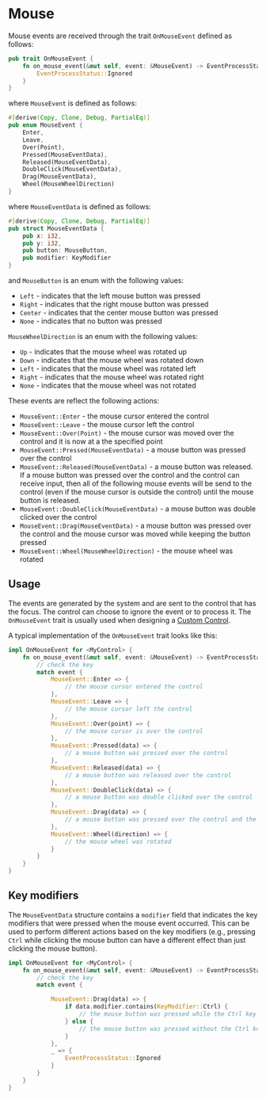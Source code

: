 # Mouse

Mouse events are received through the trait `OnMouseEvent` defined as follows:

```rs
pub trait OnMouseEvent {
    fn on_mouse_event(&mut self, event: &MouseEvent) -> EventProcessStatus {
        EventProcessStatus::Ignored
    }
}
```

where `MouseEvent` is defined as follows:

```rs
#[derive(Copy, Clone, Debug, PartialEq)]
pub enum MouseEvent {
    Enter,
    Leave,
    Over(Point),
    Pressed(MouseEventData),
    Released(MouseEventData),
    DoubleClick(MouseEventData),
    Drag(MouseEventData),
    Wheel(MouseWheelDirection)
}
```

where `MouseEventData` is defined as follows:

```rs
#[derive(Copy, Clone, Debug, PartialEq)]
pub struct MouseEventData {
    pub x: i32,
    pub y: i32,
    pub button: MouseButton,
    pub modifier: KeyModifier
}
```

and `MouseButton` is an enum with the following values:
* `Left` - indicates that the left mouse button was pressed
* `Right` - indicates that the right mouse button was pressed
* `Center` - indicates that the center mouse button was pressed
* `None` - indicates that no button was pressed
  
`MouseWheelDirection` is an enum with the following values:
* `Up` - indicates that the mouse wheel was rotated up
* `Down` - indicates that the mouse wheel was rotated down
* `Left` - indicates that the mouse wheel was rotated left
* `Right` - indicates that the mouse wheel was rotated right
* `None` - indicates that the mouse wheel was not rotated


These events are reflect the following actions:
* `MouseEvent::Enter` - the mouse cursor entered the control
* `MouseEvent::Leave` - the mouse cursor left the control
* `MouseEvent::Over(Point)` - the mouse cursor was moved over the control and it is now at a the specified point
* `MouseEvent::Pressed(MouseEventData)` - a mouse button was pressed over the control
* `MouseEvent::Released(MouseEventData)` - a mouse button was released. If a mouse button was pressed over the control and the control can receive input, then all of the following mouse events will be send to the control (even if the mouse cursor is outside the control) until the mouse button is released.
* `MouseEvent::DoubleClick(MouseEventData)` - a mouse button was double clicked over the control
* `MouseEvent::Drag(MouseEventData)` - a mouse button was pressed over the control and the mouse cursor was moved while keeping the button pressed
* `MouseEvent::Wheel(MouseWheelDirection)` - the mouse wheel was rotated

## Usage

The events are generated by the system and are sent to the control that has the focus. The control can choose to ignore the event or to process it. The `OnMouseEvent` trait is usually used when designing a [Custom Control](../chapter-3/custom_controls.md).

A typical implementation of the `OnMouseEvent` trait looks like this:

```rs
impl OnMouseEvent for <MyControl> {
    fn on_mouse_event(&mut self, event: &MouseEvent) -> EventProcessStatus {
        // check the key
        match event {
            MouseEvent::Enter => {
                // the mouse cursor entered the control
            },
            MouseEvent::Leave => {
                // the mouse cursor left the control
            },
            MouseEvent::Over(point) => {
                // the mouse cursor is over the control
            },
            MouseEvent::Pressed(data) => {
                // a mouse button was pressed over the control
            },
            MouseEvent::Released(data) => {
                // a mouse button was released over the control
            },
            MouseEvent::DoubleClick(data) => {
                // a mouse button was double clicked over the control
            },
            MouseEvent::Drag(data) => {
                // a mouse button was pressed over the control and the mouse cursor was moved while keeping the button pressed
            },
            MouseEvent::Wheel(direction) => {
                // the mouse wheel was rotated
            }
        }
    }
}
```

## Key modifiers

The `MouseEventData` structure contains a `modifier` field that indicates the key modifiers that were pressed when the mouse event occurred. This can be used to perform different actions based on the key modifiers (e.g., pressing `Ctrl` while clicking the mouse button can have a different effect than just clicking the mouse button).

```rs
impl OnMouseEvent for <MyControl> {
    fn on_mouse_event(&mut self, event: &MouseEvent) -> EventProcessStatus {
        // check the key
        match event {

            MouseEvent::Drag(data) => {
                if data.modifier.contains(KeyModifier::Ctrl) {
                    // the mouse button was pressed while the Ctrl key was also pressed
                } else {
                    // the mouse button was pressed without the Ctrl key being pressed 
                }
            },
            _ => {
                EventProcessStatus::Ignored
            }
        }
    }
}
```